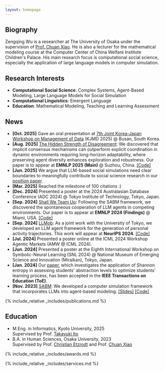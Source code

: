 ```yaml
---
layout: homepage
---
```


## Biography

Zengqing Wu is a researcher at The University of Osaka under the supervision of [Prof. Chuan Xiao](https://sites.google.com/site/chuanxiao1983/home). He is also a lecturer for the mathematical modeling course at the Computer Center of China Welfare Institute Children's Palace. His main research focus is computational social science, especially the application of large language models in computer simulation.

<!-- [[Japanese Page](./jp.md)] [[Chinese Page](./cn.md)] -->

## Research Interests

- **Computational Social Science**: Complex Systems, Agent-Based Modeling, Large Language Models for Social Simulation
- **Computational Linguistics**: Emergent Language
- **Education**: Mathematical Modeling, Teaching and Learning Assessment

## News

- **[Oct. 2025]** Gave an oral presentation at [7th Joint Korea-Japan Workshop on Management of Data](https://joohyung00.github.io/kjmd2025/) (KJMD 2025) @ Busan, South Korea.
- **[Aug. 2025]** [The Hidden Strength of Disagreement](https://arxiv.org/abs/2502.16565): We discovered that implicit consensus mechanisms can outperform explicit coordination in dynamic environments requiring long-horizon adaptability, where preserving agent diversity enhances exploration and robustness. Our paper is to appear at **EMNLP 2025 (Main)** @ Suzhou, China. [[Code]](https://github.com/wuzengqing001225/ConsensusDiversityTradeoffMAS)
- **[Jun. 2025]** We argue that LLM-based social simulations need clear boundaries to meaningfully contribute to social science research in our [position paper](https://arxiv.org/abs/2506.19806).
- **[Mar. 2025]** Reached the milestone of 100 citations :)
- **[Dec. 2024]** Presented a poster at the 2024 Australasian Database Conference (ADC 2024) @ Tokyo Institute of Technology, Tokyo, Japan.
- **[Sep. 2024]** [Shall We Team Up](https://arxiv.org/abs/2402.12327): Following the SABM framework, we discovered the spontaneous cooperation of LLM agents in competing environments. Our paper is to appear at **EMNLP 2024 (Findings)** @ Miami, USA. [[Code]](https://github.com/wuzengqing001225/SABM_ShallWeTeamUp)
- **[Sep. 2024]** [LLMob](https://arxiv.org/abs/2402.14744): As a joint work with the University of Tokyo, we developed an LLM agent framework for the generation of personal activity trajectories. This work will appear at **NeurIPS 2024**. [[Code]](https://github.com/Wangjw6/LLMob/)
- **[Jul. 2024]** Presented a poster online at the ICML 2024 Workshop Agentic Markets (AMW @ ICML 2024).
- **[Jun. 2024]** Presented a poster at the Eighth International Workshop on Symbolic-Neural Learning (SNL 2024) @ National Museum of Emerging Science and Innovation (Miraikan), Tokyo, Japan.
- **[Jan. 2024]** Our [paper](https://drive.google.com/file/d/1OHINx0XsqTKS-rHOJCTqdY8Cz664Beez/view), which investigates the application of Shannon entropy in assessing students' abstraction levels to optimize students' learning process, has been accepted in the **IEEE Transactions on Education (ToE)**.
- **[Nov. 2023]** [SABM](https://arxiv.org/abs/2311.06330): We developed a computer simulation framework that incorporates LLMs into agent-based modeling. [[Slides]](https://docs.google.com/presentation/d/1GqLjlsjfaN-sbNvLENkAnx8OMlSgeUcz/edit?usp=sharing&ouid=110669723869294635935&rtpof=true&sd=true) [[Code]](https://github.com/Roihn/SABM)

{% include_relative _includes/publications.md %}

<!-- A complete list of research papers is available at: [Publications](./assets/files/Publication_List_Zengqing_Wu.pdf) -->

## Education
- M.Eng. in Informatics, Kyoto University, 2025<br/>
  Supervised by Prof. [Takayuki Ito](https://researchmap.jp/takayuki.ito)
- B.A. in Human Sciences, Osaka University, 2023<br/>
  Supervised by Prof. [Christian Etzrodt](https://researchmap.jp/7000013493?lang=en) and Prof. [Chuan Xiao](https://sites.google.com/site/chuanxiao1983/home)

{% include_relative _includes/awards.md %}

{% include_relative _includes/services.md %}

